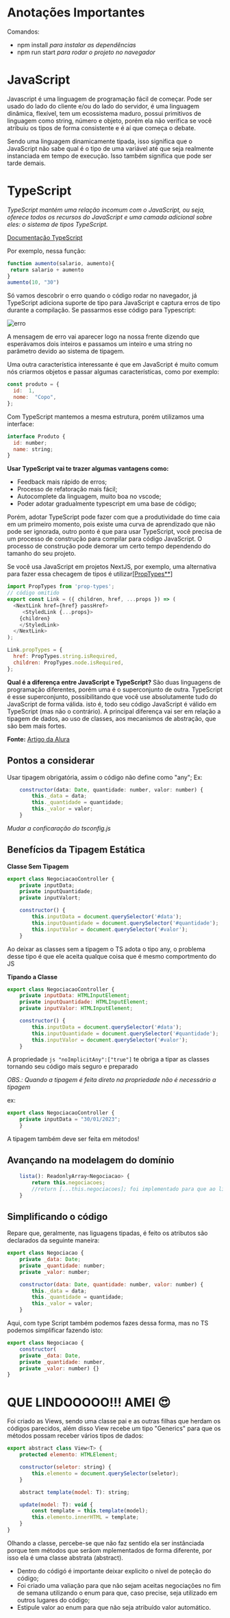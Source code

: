 # Anotações Importantes

Comandos:
- npm install *para instalar as dependências*
- npm run start *para rodar o projeto no navegador*
# JavaScript

Javascript é uma linguagem de programação fácil de começar. Pode ser usado do lado do cliente e/ou do lado do servidor, é uma linguagem dinâmica, flexível, tem um ecossistema maduro, possui primitivos de linguagem como string, número e objeto, porém ela não verifica se você atribuiu os tipos de forma consistente e é aí que começa o debate.

Sendo uma linguagem dinamicamente tipada, isso significa que o JavaScript não sabe qual é o tipo de uma variável até que seja realmente instanciada em tempo de execução. Isso também significa que pode ser tarde demais.

# TypeScript

*TypeScript mantém uma relação incomum com o JavaScript, ou seja, oferece todos os recursos do JavaScript e uma camada adicional sobre eles: o sistema de tipos TypeScript.*

<a href="https://www.typescriptlang.org/docs/handbook/typescript-in-5-minutes.html">Documentação TypeScript</a>

Por exemplo, nessa função:

````js
function aumento(salario, aumento){
 return salario + aumento
}
aumento(10, "30")
````
Só vamos descobrir o erro quando o código rodar no navegador, já TypeScript adiciona suporte de tipo para JavaScript e captura erros de tipo durante a compilação. Se passarmos esse código para Typescript:

![erro](https://github.com/bruleonel/gerenciador-de-negociacoes/assets/104650333/49eb8d67-3fbb-41db-affd-2067534e7683)

A mensagem de erro vai aparecer logo na nossa frente dizendo que esperávamos dois inteiros e passamos um inteiro e uma string no parâmetro devido ao sistema de tipagem.

Uma outra característica interessante é que em JavaScript é muito comum nós criarmos objetos e passar algumas características, como por exemplo:


````js
const produto = {
  id:  1,
  nome:  "Copo",
};
````
Com TypeScript mantemos a mesma estrutura, porém utilizamos uma interface:

````js
interface Produto {
  id: number;
  name: string;  
}
````

**Usar TypeScript vai te trazer algumas vantagens como:**

- Feedback mais rápido de erros;
- Processo de refatoração mais fácil;
- Autocomplete da linguagem, muito boa no vscode;
- Poder adotar gradualmente typescript em uma base de código;

Porém, adotar TypeScript pode fazer com que a produtividade do time caia em um primeiro momento, pois existe uma curva de aprendizado que não pode ser ignorada, outro ponto é que para usar TypeScript, você precisa de um processo de construção para compilar para código JavaScript. O processo de construção pode demorar um certo tempo dependendo do tamanho do seu projeto.

Se você usa JavaScript em projetos NextJS, por exemplo, uma alternativa para fazer essa checagem de tipos é utilizar<a href="https://pt-br.legacy.reactjs.org/docs/typechecking-with-proptypes.html">[PropTypes**]</a>

````js
import PropTypes from 'prop-types';
// código omitido
export const Link = ({ children, href, ...props }) => (
  <NextLink href={href} passHref>
     <StyledLink {...props}>
    {children}
    </StyledLink>
  </NextLink>
);

Link.propTypes = {
  href: PropTypes.string.isRequired,
  children: PropTypes.node.isRequired,
};
````

**Qual é a diferença entre JavaScript e TypeScript?**
São duas linguagens de programação diferentes, porém uma é o superconjunto de outra. TypeScript é esse superconjunto, possibilitando que você use absolutamente tudo do JavaScript de forma válida. isto é, todo seu código JavaScript é válido em TypeScript (mas não o contrário). A principal diferença vai ser em relação a tipagem de dados, ao uso de classes, aos mecanismos de abstração, que são bem mais fortes.

**Fonte:** <a href="https://pt-br.legacy.reactjs.org/docs/typechecking-with-proptypes.html">Artigo da Alura</a>
## Pontos a considerar

Usar tipagem obrigatória, assim o código não define como "any";
Ex:
````js
    constructor(data: Date, quantidade: number, valor: number) {
        this._data = data;
        this._quantidade = quantidade;
        this._valor = valor;
    }
````
*Mudar a conficaração do tsconfig.js*

## Benefícios da Tipagem Estática

**Classe Sem Tipagem**

````js
export class NegociacaoController {
    private inputData;
    private inputQuantidade;
    private inputValort;

    constructor() {
        this.inputData = document.querySelector('#data');
        this.inputQuantidade = document.querySelector('#quantidade');
        this.inputValor = document.querySelector('#valor');
    }
  ````
Ao deixar as classes sem a tipagem o TS adota o tipo any, o problema desse tipo é que ele aceita qualque coisa que é mesmo comportmento do JS

**Tipando a Classe**

````js
export class NegociacaoController {
    private inputData: HTMLInputElement;
    private inputQuantidade: HTMLInputElement;
    private inputValor: HTMLInputElement;

    constructor() {
        this.inputData = document.querySelector('#data');
        this.inputQuantidade = document.querySelector('#quantidade');
        this.inputValor = document.querySelector('#valor');
    }
````
A propriedade ````js "noImplicitAny":["true"]```` te obriga a tipar as classes tornando seu código mais seguro e preparado

*OBS.: Quando a tipagem é feita direto na propriedade não é necessário a tipagem*

ex:

````js
export class NegociacaoController {
    private inputData = "30/01/2023";
    }
````
A tipagem também deve ser feita em métodos!

## Avançando na modelagem do domínio

````js
    lista(): ReadonlyArray<Negociacao> {
        return this.negociacoes;
        //return [...this.negociacoes]; foi implementado para que ao listar os elementos não fosse possível alterar o array, dessa forma ele lista uma nova lista. Só que o problema foi resolvido com o Readonly
    }
`````

## Simplificando o código

Repare que, geralmente, nas liguagens tipadas, é feito os atributos são declarados da seguinte maneira:

````js
export class Negociacao {
    private _data: Date;
    private _quantidade: number;
    private _valor: number;

    constructor(data: Date, quantidade: number, valor: number) {
        this._data = data;
        this._quantidade = quantidade;
        this._valor = valor;
    }
````

Aqui, com type Script também podemos fazes dessa forma, mas no TS podemos simplificar fazendo isto:

````js
export class Negociacao {
    constructor( 
    private _data: Date,
    private _quantidade: number,
    private _valor: number) {}
}
````
# QUE LINDOOOOO!!! AMEI 😍

Foi criado as Views, sendo uma classe pai e as outras filhas que herdam os códigos parecidos, além disso View recebe um tipo "Generics" para que os métodos possam receber vários tipos de dados:

````js
export abstract class View<T> {
    protected elemento: HTMLElement;

    constructor(seletor: string) {
        this.elemento = document.querySelector(seletor);
    }

    abstract template(model: T): string;

    update(model: T): void {
        const template = this.template(model);
        this.elemento.innerHTML = template;
    }
}
`````

Olhando a classe, percebe-se que não faz sentido ela ser instânciada porque tem métodos que serãom mplementados de forma diferente, por isso ela é uma classe abstrata (abstract).

- Dentro do códigó é importante deixar explicito o nível de poteção do código;
- Foi criado uma valiação para que não sejam aceitas negociações no fim de semana utilizando o enum para que, caso precise, seja utilizado em outros lugares do código;
- Estipule valor ao enum para que não seja atribuído valor automático.